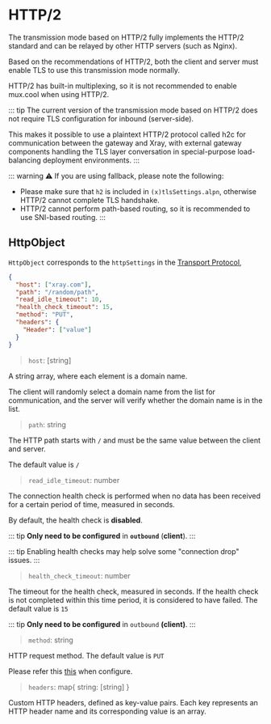 # HTTP/2

The transmission mode based on HTTP/2 fully implements the HTTP/2 standard and can be relayed by other HTTP servers (such as Nginx).

Based on the recommendations of HTTP/2, both the client and server must enable TLS to use this transmission mode normally.

HTTP/2 has built-in multiplexing, so it is not recommended to enable mux.cool when using HTTP/2.

::: tip
The current version of the transmission mode based on HTTP/2 does not require TLS configuration for inbound (server-side).

This makes it possible to use a plaintext HTTP/2 protocol called h2c for communication between the gateway and Xray, with external gateway components handling the TLS layer conversation in special-purpose load-balancing deployment environments.
:::

::: warning
⚠️ If you are using fallback, please note the following:

- Please make sure that `h2` is included in `(x)tlsSettings.alpn`, otherwise HTTP/2 cannot complete TLS handshake.
- HTTP/2 cannot perform path-based routing, so it is recommended to use SNI-based routing.
  :::

## HttpObject

`HttpObject` corresponds to the `httpSettings` in the [Transport Protocol](../transport.md),

```json
{
  "host": ["xray.com"],
  "path": "/random/path",
  "read_idle_timeout": 10,
  "health_check_timeout": 15,
  "method": "PUT",
  "headers": {
    "Header": ["value"]
  }
}
```

> `host`: \[string\]

A string array, where each element is a domain name.

The client will randomly select a domain name from the list for communication, and the server will verify whether the domain name is in the list.

> `path`: string

The HTTP path starts with `/` and must be the same value between the client and server.

The default value is `/`

> `read_idle_timeout`: number

The connection health check is performed when no data has been received for a certain period of time, measured in seconds.

By default, the health check is **disabled**.

::: tip
**Only need to be configured** in **`outbound`** (**client**).
:::

::: tip
Enabling health checks may help solve some "connection drop" issues.
:::

> `health_check_timeout`: number

The timeout for the health check, measured in seconds. If the health check is not completed within this time period, it is considered to have failed.
The default value is `15`

::: tip
**Only need to be configured** in `outbound` **(client)**.
:::

> `method`: string

HTTP request method. The default value is `PUT`

Please refer this [this](https://developer.mozilla.org/en-US/docs/Web/HTTP/Methods) when configure.

> `headers`: map{ string: \[string\] }

Custom HTTP headers, defined as key-value pairs. Each key represents an HTTP header name and its corresponding value is an array.
